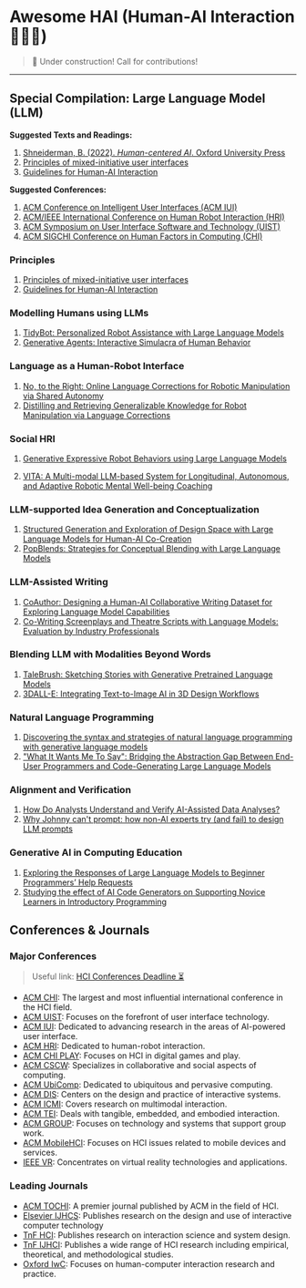 # Awesome HAI (Human-AI Interaction 👤➕🤖)

>  🚧 Under construction! Call for contributions!

------

## Special Compilation: Large Language Model (LLM)

**Suggested Texts and Readings:**

1. [Shneiderman, B. (2022). *Human-centered AI*. Oxford University Press](https://hcil.umd.edu/human-centered-ai/)
2. [Principles of mixed-initiative user interfaces](https://dl.acm.org/doi/10.1145/302979.303030)
3. [Guidelines for Human-AI Interaction](https://dl.acm.org/doi/10.1145/3290605.3300233)

**Suggested Conferences:**

1. [ACM Conference on Intelligent User Interfaces (ACM IUI)](https://iui.acm.org/2024/)
2. [ACM/IEEE International Conference on Human Robot Interaction (HRI)](https://humanrobotinteraction.org/2024/)
3. [ACM Symposium on User Interface Software and Technology (UIST)](https://uist.acm.org/2023/)
4. [ACM SIGCHI Conference on Human Factors in Computing (CHI)](https://chi2024.acm.org/)

### Principles

1. [Principles of mixed-initiative user interfaces](https://dl.acm.org/doi/10.1145/302979.303030)
2. [Guidelines for Human-AI Interaction](https://dl.acm.org/doi/10.1145/3290605.3300233)

 ### Modelling Humans using LLMs
1. [TidyBot: Personalized Robot Assistance with Large Language Models](https://ieeexplore.ieee.org/stamp/stamp.jsp?tp=&arnumber=10341577)
2. [Generative Agents: Interactive Simulacra of Human Behavior](https://dl.acm.org/doi/pdf/10.1145/3586183.3606763)

 ### Language as a Human-Robot Interface

1. [No, to the Right: Online Language Corrections for Robotic Manipulation via Shared Autonomy](https://dl.acm.org/doi/pdf/10.1145/3568162.3578623)
2. [Distilling and Retrieving Generalizable Knowledge for Robot Manipulation via Language Corrections](https://arxiv.org/pdf/2311.10678.pdf)

 ### Social HRI

1. [Generative Expressive Robot Behaviors using Large Language Models](https://drive.google.com/file/d/1HGpMXfy53VWJufrLGDrBceyRBfJgOW5Z/view?usp=sharing)

2. [VITA: A Multi-modal LLM-based System for Longitudinal, Autonomous, and Adaptive Robotic Mental Well-being Coaching](https://arxiv.org/pdf/2312.09740.pdf)

 ### LLM-supported Idea Generation and Conceptualization 

1. [Structured Generation and Exploration of Design Space with Large Language Models for Human-AI Co-Creation](https://arxiv.org/pdf/2310.12953.pdf)
2. [PopBlends: Strategies for Conceptual Blending with Large Language Models](https://arxiv.org/abs/2111.04920) 

### LLM-Assisted Writing 

1. [CoAuthor: Designing a Human-AI Collaborative Writing Dataset for Exploring Language Model Capabilities](https://arxiv.org/pdf/2201.06796.pdf)
2. [Co-Writing Screenplays and Theatre Scripts with Language Models: Evaluation by Industry Professionals](https://arxiv.org/abs/2209.14958)

### Blending LLM with Modalities Beyond Words 

1. [TaleBrush: Sketching Stories with Generative Pretrained Language Models](https://johnr0.github.io/assets/publications/CHI2022-TaleBrush.pdf)
2. [3DALL-E: Integrating Text-to-Image AI in 3D Design Workflows](https://arxiv.org/pdf/2210.11603.pdf)

 ### Natural Language Programming

1. [Discovering the syntax and strategies of natural language programming with generative language models](https://dl.acm.org/doi/abs/10.1145/3491102.3501870)
2. ["What It Wants Me To Say": Bridging the Abstraction Gap Between End-User Programmers and Code-Generating Large Language Models](https://dl.acm.org/doi/abs/10.1145/3544548.3580817)

 ### Alignment and Verification

1. [How Do Analysts Understand and Verify AI-Assisted Data Analyses?](https://arxiv.org/abs/2309.10947)
2. [Why Johnny can't prompt: how non-AI experts try (and fail) to design LLM prompts](https://dl.acm.org/doi/abs/10.1145/3544548.3581388)

### Generative AI in Computing Education

1. [Exploring the Responses of Large Language Models to Beginner Programmers’ Help Requests](https://dl.acm.org/doi/10.1145/3568813.3600139)
2. [Studying the effect of AI Code Generators on Supporting Novice Learners in Introductory Programming](https://dl.acm.org/doi/abs/10.1145/3544548.3580919)

## Conferences & Journals

### Major Conferences

> Useful link: [HCI Conferences Deadline ⏳](https://hci-deadlines.github.io/?sub=HCI,DES,CSCW,AI,HRI,XR,HAP,VIS)

* [ACM CHI](https://dl.acm.org/conference/chi/proceedings): The largest and most influential international conference in the HCI field.
* [ACM UIST](https://dl.acm.org/conference/uist/proceedings): Focuses on the forefront of user interface technology.
* [ACM IUI](https://dl.acm.org/conference/iui/proceedings): Dedicated to advancing research in the areas of AI-powered user interface. 
* [ACM HRI](https://dl.acm.org/conference/hri/proceedings): Dedicated to human-robot interaction. 
* [ACM CHI PLAY](https://dl.acm.org/conference/chi-play/proceedings): Focuses on HCI in digital games and play.
* [ACM CSCW](https://dl.acm.org/conference/CSCW/proceedings): Specializes in collaborative and social aspects of computing.
* [ACM UbiComp](https://dl.acm.org/conference/UbiComp/proceedings): Dedicated to ubiquitous and pervasive computing.
* [ACM DIS](https://dl.acm.org/conference/dis/proceedings): Centers on the design and practice of interactive systems.
* [ACM ICMI](https://dl.acm.org/conference/icmi/proceedings): Covers research on multimodal interaction.
* [ACM TEI](https://dl.acm.org/conference/tei/proceedings): Deals with tangible, embedded, and embodied interaction.
* [ACM GROUP](https://dl.acm.org/conference/group/proceedings): Focuses on technology and systems that support group work.
* [ACM MobileHCI](https://dl.acm.org/conference/mobilehci/proceedings): Focuses on HCI issues related to mobile devices and services.
* [IEEE VR](https://ieeexplore.ieee.org/xpl/conhome/1000791/all-proceedings): Concentrates on virtual reality technologies and applications.

### Leading Journals

* [ACM TOCHI](https://dl.acm.org/journal/tochi): A premier journal published by ACM in the field of HCI.
* [Elsevier IJHCS](https://www.sciencedirect.com/journal/international-journal-of-human-computer-studies): Publishes research on the design and use of interactive computer technology
* [TnF HCI](https://www.tandfonline.com/journals/hhci20): Publishes research on interaction science and system design. 
* [TnF IJHCI](https://www.tandfonline.com/journals/hihc20): Publishes a wide range of HCI research including empirical, theoretical, and methodological studies.
* [Oxford IwC](https://academic.oup.com/iwc): Focuses on human-computer interaction research and practice. 
